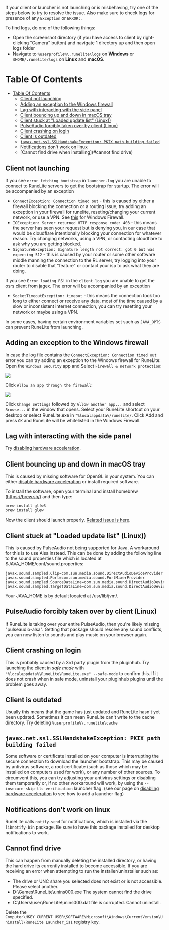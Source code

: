 If your client or launcher is not launching or is misbehaving, try one of the steps below to try to resolve the issue. Also make sure to check logs for presence of any `Exception` or `ERROR:`.

To find logs, do one of the following things:
* Open the screenshot directory (if you have access to client by right-clicking "Camera" button) and navigate 1 directory up and then open logs folder
* Navigate to `%userprofile%\.runelite\logs` on **Windows** or `$HOME/.runelite/logs` on **Linux** and **macOS**.

# Table Of Contents
- [Table Of Contents](#table-of-contents)
  - [Client not launching](#client-not-launching)
  - [Adding an exception to the Windows firewall](#adding-an-exception-to-the-windows-firewall)
  - [Lag with interacting with the side panel](#lag-with-interacting-with-the-side-panel)
  - [Client bouncing up and down in macOS tray](#client-bouncing-up-and-down-in-macos-tray)
  - [Client stuck at "Loaded update list" (Linux))](#client-stuck-at-loaded-update-list-linux)
  - [PulseAudio forcibly taken over by client (Linux)](#pulseaudio-forcibly-taken-over-by-client-linux)
  - [Client crashing on login](#client-crashing-on-login)
  - [Client is outdated](#client-is-outdated)
  - [`javax.net.ssl.SSLHandshakeException: PKIX path building failed`](#javaxnetsslsslhandshakeexception-pkix-path-building-failed)
  - [Notifications don't work on linux](#notifications-dont-work-on-linux)
  - [Cannot find drive when installing](#cannot find drive)

## Client not launching

If you see `error fetching bootstrap` in `launcher.log` you are unable to connect to RuneLite servers to get the bootstrap for startup.
The error will be accompanied by an exception
- `ConnectException: Connection timed out` - this is caused by either a firewall blocking the connection or a routing issue, try adding an exception in your firewall for runelite, reseting/changing your current network, or use a VPN. See [this](https://github.com/runelite/runelite/wiki/Troubleshooting-problems-with-the-client#adding-an-exception-to-the-windows-firewall) for Windows Firewall.
- `IOException: Server returned HTTP response code: 403` - this means the server has seen your request but is denying you, in our case that would be cloudflare intentionally blocking your connection for whatever reason.  Try changing networks, using a VPN, or contacting cloudflare to ask why you are getting blocked.
- `SignatureException: Signature length not correct: got 0 but was expecting 512` - this is caused by your router or some other software middle manning the connection to the RL server, try logging into your router to disable that "feature" or contact your isp to ask what they are doing.

If you see `Error loading RS!` in the `client.log` you are unable to get the osrs client from jagex.
The error will be accompanied by an exception
- `SocketTimeoutException: timeout` - this means the connection took too long to either connect or receive any data, most of the time caused by a slow or inconsistent internet connection, you can try resetting your network or maybe using a VPN.

In some cases, having certain environment variables set such as `JAVA_OPTS` can prevent RuneLite from launching.

## Adding an exception to the Windows firewall

In case the log file contains the `ConnectException: Connection timed out` error you can try adding an exception to the Windows firewall for RuneLite:
Open the `Windows Security` app and Select `Firewall & network protection`:

![](https://user-images.githubusercontent.com/7499230/90973578-8f5bde00-e523-11ea-8259-fc2343e3b7b8.png)

Click `Allow an app through the firewall`:

![](https://user-images.githubusercontent.com/7499230/90973579-8f5bde00-e523-11ea-82e5-427fcd01df65.png)

Click `Change Settings` followed by `Allow another app...` and select `Browse...` in the window that opens. Select your RuneLite shortcut on your desktop or select RuneLite.exe in `"%localappdata%/runelite/`. Click Add and press `OK` and RuneLite will be whitelisted in the Windows Firewall.

## Lag with interacting with the side panel

Try [disabling hardware acceleration](https://github.com/runelite/runelite/wiki/Disable-Hardware-Acceleration).

## Client bouncing up and down in macOS tray

This is caused by missing software for OpenGL in your system. You can either [disable hardware acceleration](https://github.com/runelite/runelite/wiki/Disable-Hardware-Acceleration) or install required software.

To install the software, open your terminal and install homebrew (https://brew.sh/) and then type:

```
brew install glfw3
brew install glew
```

Now the client should launch properly. [Related issue is here](https://github.com/runelite/launcher/issues/17).

## Client stuck at "Loaded update list" (Linux))

This is caused by PulseAudio not being supported for Java. A workaround for this is to use Alsa instead. This can be done by adding the following line to the sound.properties file which is located at $JAVA_HOME/conf/sound.properties:

```
javax.sound.sampled.Clip=com.sun.media.sound.DirectAudioDeviceProvider
javax.sound.sampled.Port=com.sun.media.sound.PortMixerProvider
javax.sound.sampled.SourceDataLine=com.sun.media.sound.DirectAudioDeviceProvider
javax.sound.sampled.TargetDataLine=com.sun.media.sound.DirectAudioDeviceProvider
```

Your JAVA_HOME is by default located at /usr/lib/jvm/<Java install here>.

## PulseAudio forcibly taken over by client (Linux)

If RuneLite is taking over your entire PulseAudio, then you're likely missing "pulseaudio-alsa". Getting that package should resolve any sound conflicts, you can now listen to sounds and play music on your browser again.

## Client crashing on login

This is probably caused by a 3rd party plugin from the pluginhub. Try launching the client in *safe mode* with `"%localappdata%\RuneLite\RuneLite.exe" --safe-mode` to confirm this.
If it does not crash when in safe mode, uninstall your pluginhub plugins until the problem goes away.

## Client is outdated

Usually this means that the game has just updated and RuneLite hasn't yet been updated. Sometimes it can mean RuneLite can't write to the cache directory. Try deleting `%userprofile%\.runelite\cache`

## `javax.net.ssl.SSLHandshakeException: PKIX path building failed`

Some software or certificate installed on your computer is interrupting the secure connection to download the launcher bootstrap. This may be caused by antivirus software, a root certificate (such as those which may be installed on computers used for work), or any number of other sources. To circumvent this, you can try adjusting your antivirus settings or disabling them temporarily or, if no other workaround will work, by using the `--insecure-skip-tls-verification` launcher flag. (see our page on [disabling hardware acceleration](https://github.com/runelite/runelite/wiki/Disable-Hardware-Acceleration) to see how to add a launcher flag)

## Notifications don't work on linux

RuneLite calls `notify-send` for notifications, which is installed via the `libnotify-bin` package. Be sure to have this package installed for desktop notifications to work.

## Cannot find drive

This can happen from manually deleting the installed directory, or having the hard drive its currently installed to become accessible.
If you are receiving an error when attempting to run the installer/uninstaller such as:
 - The drive or UNC share you selected does not exist or is not accessible.  Please select another.
 - D:\Games\RuneLite\unins000.exe The system cannot find the drive specified.
 - C:\Users\user\RuneLite\unins000.dat file is corrupted. Cannot uninstall.
 
Delete the `Computer\HKEY_CURRENT_USER\SOFTWARE\Microsoft\Windows\CurrentVersion\Uninstall\RuneLite Launcher_is1` registry key.